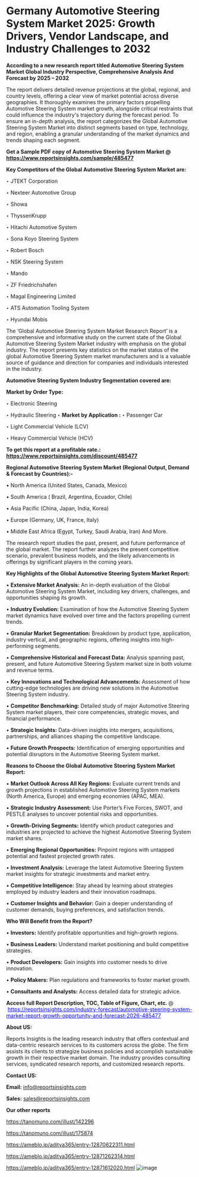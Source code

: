 # Germany Automotive Steering System Market 2025: Growth Drivers, Vendor Landscape, and Industry Challenges to 2032

<strong>According to a new research report titled Automotive Steering System Market Global Industry Perspective, Comprehensive Analysis And Forecast by 2025 – 2032</strong>

The report delivers detailed revenue projections at the global, regional, and country levels, offering a clear view of market potential across diverse geographies. It thoroughly examines the primary factors propelling Automotive Steering System market growth, alongside critical restraints that could influence the industry's trajectory during the forecast period. To ensure an in-depth analysis, the report categorizes the Global Automotive Steering System Market into distinct segments based on type, technology, and region, enabling a granular understanding of the market dynamics and trends shaping each segment.

<strong>Get a Sample PDF copy of Automotive Steering System Market </strong><strong>@<a href=https://www.reportsinsights.com/sample/485477 style=color:#0000ff;> https://www.reportsinsights.com/sample/485477</a></strong></font>

<strong>Key Competitors of the Global Automotive Steering System Market are:</strong>

‣ JTEKT Corporation

‣ Nexteer Automotive Group

‣ Showa

‣ ThyssenKrupp

‣ Hitachi Automotive System

‣ Sona Koyo Steering System

‣ Robert Bosch

‣ NSK Steering System

‣ Mando

‣ ZF Friedrichshafen

‣ Magal Engineering Limited

‣ ATS Automation Tooling System

‣ Hyundai Mobis

The ‘Global Automotive Steering System Market Research Report’ is a comprehensive and informative study on the current state of the Global Automotive Steering System Market industry with emphasis on the global industry. The report presents key statistics on the market status of the global Automotive Steering System market manufacturers and is a valuable source of guidance and direction for companies and individuals interested in the industry.

<strong>Automotive Steering System Industry Segmentation covered are:</strong>

<strong>Market by Order Type: </strong>

‣ Electronic Steering

‣ Hydraulic Steering
‣ 
<strong>Market by Application :</strong>
‣ Passenger Car

‣ Light Commercial Vehicle (LCV)

‣ Heavy Commercial Vehicle (HCV)

<strong>To get this report at a profitable rate.: <a href=https://www.reportsinsights.com/discount/485477 style=color:#0000ff;>https://www.reportsinsights.com/discount/485477</a></strong></font>

<strong>Regional Automotive Steering System Market (Regional Output, Demand &amp; Forecast by Countries):-</strong>

• North America (United States, Canada, Mexico)

• South America ( Brazil, Argentina, Ecuador, Chile)

• Asia Pacific (China, Japan, India, Korea)

• Europe (Germany, UK, France, Italy)

• Middle East Africa (Egypt, Turkey, Saudi Arabia, Iran) And More.

The research report studies the past, present, and future performance of the global market. The report further analyzes the present competitive scenario, prevalent business models, and the likely advancements in offerings by significant players in the coming years.

<strong>Key Highlights of the Global Automotive Steering System Market Report:</strong>

• <strong>Extensive Market Analysis:</strong> An in-depth evaluation of the Global Automotive Steering System Market, including key drivers, challenges, and opportunities shaping its growth.

• <strong>Industry Evolution:</strong> Examination of how the Automotive Steering System market dynamics have evolved over time and the factors propelling current trends.

• <strong>Granular Market Segmentation:</strong> Breakdown by product type, application, industry vertical, and geographic regions, offering insights into high-performing segments.

• <strong>Comprehensive Historical and Forecast Data:</strong> Analysis spanning past, present, and future Automotive Steering System market size in both volume and revenue terms.

• <strong>Key Innovations and Technological Advancements:</strong> Assessment of how cutting-edge technologies are driving new solutions in the Automotive Steering System industry.

• <strong>Competitor Benchmarking:</strong> Detailed study of major Automotive Steering System market players, their core competencies, strategic moves, and financial performance.

• <strong>Strategic Insights:</strong> Data-driven insights into mergers, acquisitions, partnerships, and alliances shaping the competitive landscape.

• <strong>Future Growth Prospects:</strong> Identification of emerging opportunities and potential disruptors in the Automotive Steering System market.

<strong>Reasons to Choose the Global Automotive Steering System Market Report:</strong>

• <strong>Market Outlook Across All Key Regions:</strong> Evaluate current trends and growth projections in established Automotive Steering System markets (North America, Europe) and emerging economies (APAC, MEA).

• <strong>Strategic Industry Assessment:</strong> Use Porter’s Five Forces, SWOT, and PESTLE analyses to uncover potential risks and opportunities.

• <strong>Growth-Driving Segments:</strong> Identify which product categories and industries are projected to achieve the highest Automotive Steering System market shares.

• <strong>Emerging Regional Opportunities:</strong> Pinpoint regions with untapped potential and fastest projected growth rates.

• <strong>Investment Analysis:</strong> Leverage the latest Automotive Steering System market insights for strategic investments and market entry.

• <strong>Competitive Intelligence:</strong> Stay ahead by learning about strategies employed by industry leaders and their innovation roadmaps.

• <strong>Customer Insights and Behavior:</strong> Gain a deeper understanding of customer demands, buying preferences, and satisfaction trends.

<strong>Who Will Benefit from the Report?</strong>

• <strong>Investors:</strong> Identify profitable opportunities and high-growth regions.

• <strong>Business Leaders:</strong> Understand market positioning and build competitive strategies.

• <strong>Product Developers:</strong> Gain insights into customer needs to drive innovation.

• <strong>Policy Makers:</strong> Plan regulations and frameworks to foster market growth.

• <strong>Consultants and Analysts:</strong> Access detailed data for strategic advice.
</ul>
<strong>Access full Report Description, TOC, Table of Figure, Chart, etc. </strong>@  <a href=https://reportsinsights.com/industry-forecast/automotive-steering-system-market-report-growth-opportunity-and-forecast-2026-485477 style=color:#0000ff;>https://reportsinsights.com/industry-forecast/automotive-steering-system-market-report-growth-opportunity-and-forecast-2026-485477</a></font>

<strong><strong>About US</strong>:</strong>

Reports Insights is the leading research industry that offers contextual and data-centric research services to its customers across the globe. The firm assists its clients to strategize business policies and accomplish sustainable growth in their respective market domain. The industry provides consulting services, syndicated research reports, and customized research reports.

<strong>Contact US:</strong>

<p class=""""><b>Email:</b> <a href=mailto:info@reportsinsights.com>info@reportsinsights.com</a></p>
<p class=""""><b>Sales:</b> <a href=mailto:sales@reportsinsights.com>sales@reportsinsights.com</a></p>

<strong>Our other reports</strong>

<a href=https://tanomuno.com/illust/142296>https://tanomuno.com/illust/142296</a>

<a href=https://tanomuno.com/illust/175874>https://tanomuno.com/illust/175874</a>

<a href=https://ameblo.jp/aditya365/entry-12870622311.html>https://ameblo.jp/aditya365/entry-12870622311.html</a>

<a href=https://ameblo.jp/aditya365/entry-12871262314.html>https://ameblo.jp/aditya365/entry-12871262314.html</a>

<a href=https://ameblo.jp/aditya365/entry-12871612020.html>https://ameblo.jp/aditya365/entry-12871612020.html</a>
![image](https://github.com/user-attachments/assets/3307afca-6f1f-4b61-adcc-ca1f7b91cbe5)
